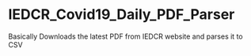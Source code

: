 # IEDCR_Covid19_Daily_PDF_Parser
Basically Downloads the latest PDF from IEDCR website and parses it to CSV
